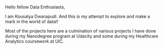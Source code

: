 Hello fellow Data Enthusiasts,

I am Kousalya Dwarapudi. And this is my attempt to explore and make a mark in the world of data!!

Most of the projects here are a culmination of various projects I have done during my Nanodegree program at Udacity and some during my Healthcare Analytics coursework at UIC.


